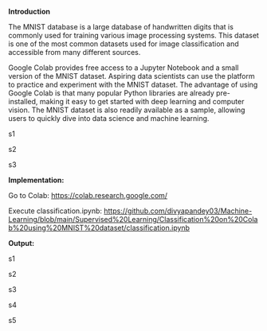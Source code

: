 **Introduction**

The MNIST database is a large database of handwritten digits that is commonly used for training various image processing systems. This dataset is one of the most common datasets used for image classification and accessible from many different sources.

Google Colab provides free access to a Jupyter Notebook and a small version of the MNIST dataset. Aspiring data scientists can use the platform to practice and experiment with the MNIST dataset. The advantage of using Google Colab is that many popular Python libraries are already pre-installed, making it easy to get started with deep learning and computer vision. The MNIST dataset is also readily available as a sample, allowing users to quickly dive into data science and machine learning.

s1

s2

s3

**Implementation:**

Go to Colab: https://colab.research.google.com/

Execute classification.ipynb: https://github.com/divyapandey03/Machine-Learning/blob/main/Supervised%20Learning/Classification%20on%20Colab%20using%20MNIST%20dataset/classification.ipynb

**Output:**

s1

s2

s3

s4

s5
